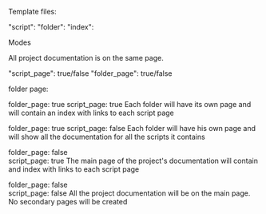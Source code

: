 Template files:

"script": 
"folder": 
"index":  


Modes

All project documentation is on the same page.



"script_page": true/false
"folder_page": true/false

folder page: 


folder_page: true
script_page: true
Each folder will have its own page and will contain an index with links to each script page 

folder_page: true
script_page: false
Each folder will have his own page and will show all the documentation for all the scripts it contains

folder_page: false  
script_page: true
The main page of the project's documentation will contain and index with links to each script page 

folder_page: false  
script_page: false
All the project documentation will be on the main page. No secondary pages will be created
